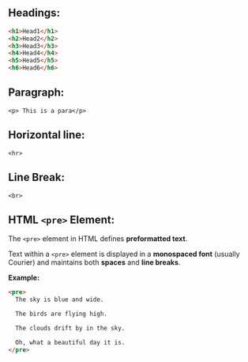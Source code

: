 ## Headings:
``` html
<h1>Head1</h1>
<h2>Head2</h2>
<h3>Head3</h3>
<h4>Head4</h4>
<h5>Head5</h5>
<h6>Head6</h6>
```
## Paragraph: 
`<p> This is a para</p>`
## Horizontal line: 
`<hr>`
## Line Break:
`<br>`
## HTML `<pre>` Element:

The `<pre>` element in HTML defines **preformatted text**.

Text within a `<pre>` element is displayed in a **monospaced font** (usually Courier) and maintains both **spaces** and **line breaks**.

**Example:**
```html
<pre>
  The sky is blue and wide.

  The birds are flying high.

  The clouds drift by in the sky.

  Oh, what a beautiful day it is.
</pre>
